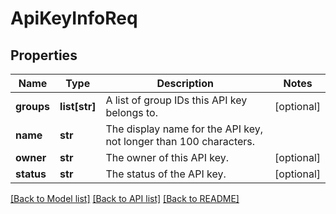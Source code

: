 # ApiKeyInfoReq

## Properties
Name | Type | Description | Notes
------------ | ------------- | ------------- | -------------
**groups** | **list[str]** | A list of group IDs this API key belongs to. | [optional] 
**name** | **str** | The display name for the API key, not longer than 100 characters. | 
**owner** | **str** | The owner of this API key. | [optional] 
**status** | **str** | The status of the API key. | [optional] 

[[Back to Model list]](../README.md#documentation-for-models) [[Back to API list]](../README.md#documentation-for-api-endpoints) [[Back to README]](../README.md)


